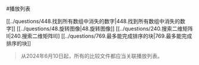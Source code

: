 #播放列表

[[../questions/448.找到所有数组中消失的数字|448.找到所有数组中消失的数字]]
[[../questions/48.旋转图像|48.旋转图像]]
[[../questions/240.搜索二维矩阵II|240.搜索二维矩阵II]]
[[../questions/769.最多能完成排序的块|769.最多能完成排序的块]]

> 从2024年6月10日起，所有的比较文件都应当关联播放列表。